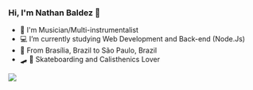 ### Hi, I'm Nathan Baldez 👋

* :guitar: I'm Musician/Multi-instrumentalist
* :computer: I’m currently studying Web Development and Back-end (Node.Js)
* :house_with_garden: From Brasília, Brazil to São Paulo, Brazil 
* :skateboard: :muscle: Skateboarding and Calisthenics Lover

[<img src="https://img.shields.io/badge/linkedin-%230077B5.svg?&style=for-the-badge&logo=linkedin&logoColor=white" />](https://www.linkedin.com/in/nathan-baldez-380684197/)

